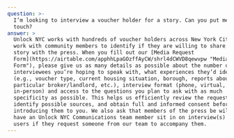 ```yaml
---
question: >-
  I’m looking to interview a voucher holder for a story. Can you put me in
  touch?
answer: >
  Unlock NYC works with hundreds of voucher holders across New York City, and we
  work with community members to identify if they are willing to share their
  story with the press. When you fill out our [Media Request
  Form](https://airtable.com/apphhLpaGOzffAyCW/shrl4dCWVD8qewvpw "Media Request
  Form"), please give us as many details as possible about the number of
  interviewees you’re hoping to speak with, what experiences they’d ideally have
  (e.g., voucher type, current housing situation, borough, reports about a
  particular broker/landlord, etc.), interview format (phone, virtual,
  in-person) and access to the questions you plan to ask with as much
  specificity as possible. This helps us efficiently review the request,
  identify possible sources, and obtain full and informed consent before
  introducing them to you. We also ask that members of the press be willing to
  have an Unlock NYC Communications team member sit in on interview(s) with our
  users if they request someone from our team to accompany them.
---
```


